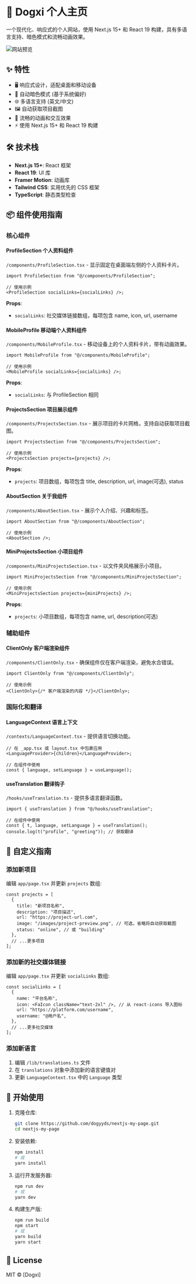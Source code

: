 # 🌟 Dogxi 个人主页

一个现代化、响应式的个人网站，使用 Next.js 15+ 和 React 19 构建，具有多语言支持、暗色模式和流畅动画效果。

![网站预览](public/images/site-preview.png)

## ✨ 特性

- 🖥️ 响应式设计，适配桌面和移动设备
- 🌙 自动暗色模式 (基于系统偏好)
- 🌐 多语言支持 (英文/中文)
- 🖼️ 自动获取项目截图
- 💫 流畅的动画和交互效果
- ⚡ 使用 Next.js 15+ 和 React 19 构建

## 🛠️ 技术栈

- **Next.js 15+**: React 框架
- **React 19**: UI 库
- **Framer Motion**: 动画库
- **Tailwind CSS**: 实用优先的 CSS 框架
- **TypeScript**: 静态类型检查

## 📦 组件使用指南

### 核心组件

#### ProfileSection 个人资料组件

`/components/ProfileSection.tsx` - 显示固定在桌面端左侧的个人资料卡片。

```tsx
import ProfileSection from "@/components/ProfileSection";

// 使用示例
<ProfileSection socialLinks={socialLinks} />;
```

**Props**:

- `socialLinks`: 社交媒体链接数组，每项包含 name, icon, url, username

#### MobileProfile 移动端个人资料组件

`/components/MobileProfile.tsx` - 移动设备上的个人资料卡片，带有动画效果。

```tsx
import MobileProfile from "@/components/MobileProfile";

// 使用示例
<MobileProfile socialLinks={socialLinks} />;
```

**Props**:

- `socialLinks`: 与 ProfileSection 相同

#### ProjectsSection 项目展示组件

`/components/ProjectsSection.tsx` - 展示项目的卡片网格，支持自动获取项目截图。

```tsx
import ProjectsSection from "@/components/ProjectsSection";

// 使用示例
<ProjectsSection projects={projects} />;
```

**Props**:

- `projects`: 项目数组，每项包含 title, description, url, image(可选), status

#### AboutSection 关于我组件

`/components/AboutSection.tsx` - 展示个人介绍、兴趣和标签。

```tsx
import AboutSection from "@/components/AboutSection";

// 使用示例
<AboutSection />;
```

#### MiniProjectsSection 小项目组件

`/components/MiniProjectsSection.tsx` - 以文件夹风格展示小项目。

```tsx
import MiniProjectsSection from "@/components/MiniProjectsSection";

// 使用示例
<MiniProjectsSection projects={miniProjects} />;
```

**Props**:

- `projects`: 小项目数组，每项包含 name, url, description(可选)

### 辅助组件

#### ClientOnly 客户端渲染组件

`/components/ClientOnly.tsx` - 确保组件仅在客户端渲染，避免水合错误。

```tsx
import ClientOnly from "@/components/ClientOnly";

// 使用示例
<ClientOnly>{/* 客户端渲染的内容 */}</ClientOnly>;
```

### 国际化和翻译

#### LanguageContext 语言上下文

`/contexts/LanguageContext.tsx` - 提供语言切换功能。

```tsx
// 在 _app.tsx 或 layout.tsx 中包裹应用
<LanguageProvider>{children}</LanguageProvider>;

// 在组件中使用
const { language, setLanguage } = useLanguage();
```

#### useTranslation 翻译钩子

`/hooks/useTranslation.ts` - 提供多语言翻译函数。

```tsx
import { useTranslation } from "@/hooks/useTranslation";

// 在组件中使用
const { t, language, setLanguage } = useTranslation();
console.log(t("profile", "greeting")); // 获取翻译
```

## 🔧 自定义指南

### 添加新项目

编辑 `app/page.tsx` 并更新 `projects` 数组:

```tsx
const projects = [
  {
    title: "新项目名称",
    description: "项目描述",
    url: "https://project-url.com",
    image: "/images/project-preview.png", // 可选，省略将自动获取截图
    status: "online", // 或 "building"
  },
  // ...更多项目
];
```

### 添加新的社交媒体链接

编辑 `app/page.tsx` 并更新 `socialLinks` 数组:

```tsx
const socialLinks = [
  {
    name: "平台名称",
    icon: <FaIcon className="text-2xl" />, // 从 react-icons 导入图标
    url: "https://platform.com/username",
    username: "@用户名",
  },
  // ...更多社交媒体
];
```

### 添加新语言

1. 编辑 `/lib/translations.ts` 文件
2. 在 `translations` 对象中添加新的语言键值对
3. 更新 `LanguageContext.tsx` 中的 `Language` 类型

## 🚀 开始使用

1. 克隆仓库:

   ```bash
   git clone https://github.com/dogyyds/nextjs-my-page.git
   cd nextjs-my-page
   ```

2. 安装依赖:

   ```bash
   npm install
   # 或
   yarn install
   ```

3. 运行开发服务器:

   ```bash
   npm run dev
   # 或
   yarn dev
   ```

4. 构建生产版:
   ```bash
   npm run build
   npm start
   # 或
   yarn build
   yarn start
   ```

## 📝 License

MIT © [Dogxi]
